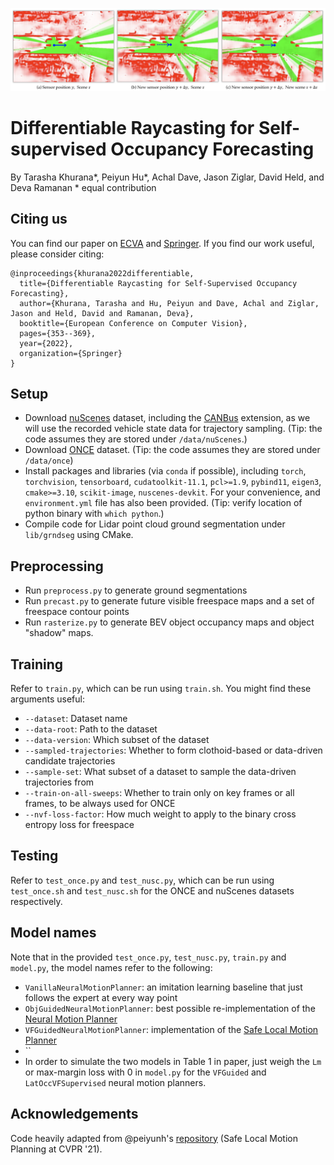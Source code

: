 ![Teaser](images/teaser.png)

# Differentiable Raycasting for Self-supervised Occupancy Forecasting
By Tarasha Khurana\*, Peiyun Hu\*, Achal Dave, Jason Ziglar, David Held, and Deva Ramanan
\* equal contribution

## Citing us
You can find our paper on [ECVA](https://www.ecva.net/papers/eccv_2022/papers_ECCV/html/1105_ECCV_2022_paper.php) and [Springer](https://link.springer.com/chapter/10.1007/978-3-031-19839-7_21). If you find our work useful, please consider citing:
```
@inproceedings{khurana2022differentiable,
  title={Differentiable Raycasting for Self-Supervised Occupancy Forecasting},
  author={Khurana, Tarasha and Hu, Peiyun and Dave, Achal and Ziglar, Jason and Held, David and Ramanan, Deva},
  booktitle={European Conference on Computer Vision},
  pages={353--369},
  year={2022},
  organization={Springer}
}
```

## Setup
- Download [nuScenes](https://www.nuscenes.org/nuscenes) dataset, including the [CANBus](https://github.com/nutonomy/nuscenes-devkit/blob/master/python-sdk/nuscenes/can_bus/README.md) extension, as we will use the recorded vehicle state data for trajectory sampling. (Tip: the code assumes they are stored under `/data/nuScenes`.)
- Download [ONCE](https://once-for-auto-driving.github.io/download.html) dataset. (Tip: the code assumes they are stored under `/data/once`)
- Install packages and libraries (via `conda` if possible), including `torch`, `torchvision`, `tensorboard`, `cudatoolkit-11.1`, `pcl>=1.9`, `pybind11`, `eigen3`, `cmake>=3.10`, `scikit-image`, `nuscenes-devkit`. For your convenience, and `environment.yml` file has also been provided. (Tip: verify location of python binary with `which python`.)
- Compile code for Lidar point cloud ground segmentation under `lib/grndseg` using CMake.

## Preprocessing
- Run `preprocess.py` to generate ground segmentations
- Run `precast.py` to generate future visible freespace maps and a set of freespace contour points
- Run `rasterize.py` to generate BEV object occupancy maps and object "shadow" maps.

## Training
Refer to `train.py`, which can be run using `train.sh`. You might find these arguments useful:
- `--dataset`: Dataset name
- `--data-root`: Path to the dataset
- `--data-version`: Which subset of the dataset
- `--sampled-trajectories`: Whether to form clothoid-based or data-driven candidate trajectories
- `--sample-set`: What subset of a dataset to sample the data-driven trajectories from
- `--train-on-all-sweeps`: Whether to train only on key frames or all frames, to be always used for ONCE
- `--nvf-loss-factor`: How much weight to apply to the binary cross entropy loss for freespace

## Testing
Refer to `test_once.py` and `test_nusc.py`, which can be run using `test_once.sh` and `test_nusc.sh` for the ONCE and nuScenes datasets respectively.

## Model names
Note that in the provided `test_once.py`, `test_nusc.py`, `train.py` and `model.py`, the model names refer to the following:
- `VanillaNeuralMotionPlanner`: an imitation learning baseline that just follows the expert at every way point
- `ObjGuidedNeuralMotionPlanner`: best possible re-implementation of the [Neural Motion Planner]()
- `VFGuidedNeuralMotionPlanner`: implementation of the [Safe Local Motion Planner]()
- ``
- In order to simulate the two models in Table 1 in paper, just weigh the `Lm` or max-margin loss with 0 in `model.py` for the `VFGuided` and `LatOccVFSupervised` neural motion planners.

## Acknowledgements
Code heavily adapted from @peiyunh's [repository](https://github.com/peiyunh/ff) (Safe Local Motion Planning at CVPR '21).
